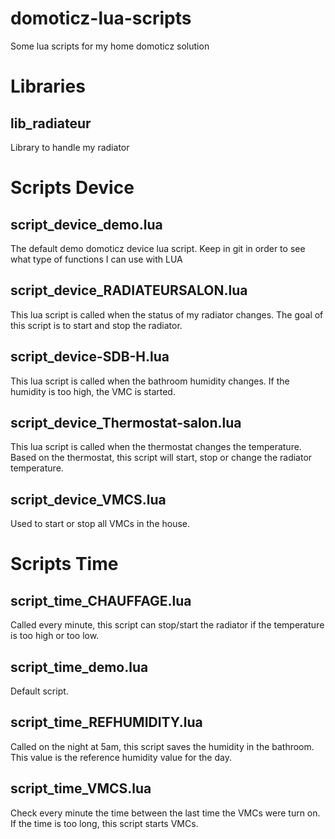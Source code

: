 # domoticz-lua-scripts
Some lua scripts for my home domoticz solution

# Libraries
## lib_radiateur
Library to handle my radiator

# Scripts Device
## script_device_demo.lua
The default demo domoticz device lua script. Keep in git in order to see what type of functions I can use with LUA
## script_device_RADIATEURSALON.lua
This lua script is called when the status of my radiator changes.
The goal of this script is to start and stop the radiator.
## script_device-SDB-H.lua
This lua script is called when the bathroom humidity changes. If the humidity
is too high, the VMC is started.
## script_device_Thermostat-salon.lua
This lua script is called when the thermostat changes the temperature. Based on the thermostat, this script
will start, stop or change the radiator temperature.
## script_device_VMCS.lua
Used to start or stop all VMCs in the house.

# Scripts Time
## script_time_CHAUFFAGE.lua
Called every minute, this script can stop/start the radiator if the temperature is too high or too low.
## script_time_demo.lua
Default script. 
## script_time_REFHUMIDITY.lua
Called on the night at 5am, this script saves the humidity in the bathroom. This value is the reference humidity value for the day.
## script_time_VMCS.lua
Check every minute the time between the last time the VMCs were turn on. If the time is too long, this script starts VMCs.
